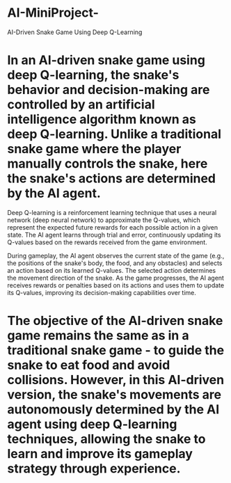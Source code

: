 # AI-MiniProject-
AI-Driven Snake Game Using Deep Q-Learning
# In an AI-driven snake game using deep Q-learning, the snake's behavior and decision-making are controlled by an artificial intelligence algorithm known as deep Q-learning. Unlike a traditional snake game where the player manually controls the snake, here the snake's actions are determined by the AI agent.

Deep Q-learning is a reinforcement learning technique that uses a neural network (deep neural network) to approximate the Q-values, which represent the expected future rewards for each possible action in a given state. The AI agent learns through trial and error, continuously updating its Q-values based on the rewards received from the game environment.

During gameplay, the AI agent observes the current state of the game (e.g., the positions of the snake's body, the food, and any obstacles) and selects an action based on its learned Q-values. The selected action determines the movement direction of the snake. As the game progresses, the AI agent receives rewards or penalties based on its actions and uses them to update its Q-values, improving its decision-making capabilities over time.

# The objective of the AI-driven snake game remains the same as in a traditional snake game - to guide the snake to eat food and avoid collisions. However, in this AI-driven version, the snake's movements are autonomously determined by the AI agent using deep Q-learning techniques, allowing the snake to learn and improve its gameplay strategy through experience.
